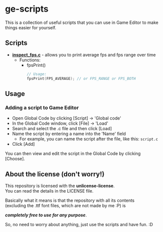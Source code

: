 # ge-scripts

This is a collection of useful scripts that you can use in Game Editor to make things easier for yourself.

## Scripts

- [**inspect_fps.c**](https://github.com/lclMetal/ge-scripts/blob/master/inspect_fps.c) - allows you to print average fps and fps range over time
    - Functions:
        - fpsPrint()
            ```c 
            // Usage:
            fpsPrint(FPS_AVERAGE); // or FPS_RANGE or FPS_BOTH
            ```
## Usage

### Adding a script to Game Editor
- Open Global Code by clicking [Script] -> 'Global code'
- In the Global Code window, click [File] -> 'Load'
- Search and select the .c file and then click [Load]
- Name the script by entering a name into the 'Name' field
    - For example, you can name the script after the file, like this: `script.c`
- Click [Add]

You can then view and edit the script in the Global Code by clicking [Choose].

## About the license (don't worry!)

This repository is licensed with the **unlicense-license**.  
You can read the details in the LICENSE file.

Basically what it means is that the repository with all its contents  
(excluding the .ttf font files, which are not made by me :P) is

_**completely free to use for any purpose**_.

So, no need to worry about anything, just use the scripts and have fun. :D

